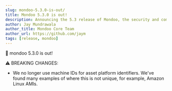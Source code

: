 ```yaml
---
slug: mondoo-5.3.0-is-out/
title: Mondoo 5.3.0 is out!
description: Announcing the 5.3 release of Mondoo, the security and compliance platform that prioritizes risks that matter most in your infrastructure.
author: Jay Mundrawala
author_title: Mondoo Core Team
author_url: https://github.com/jaym
tags: [release, mondoo]
---
```


🥳 mondoo 5.3.0 is out!

⚠️ BREAKING CHANGES:

- We no longer use machine IDs for asset platform identifiers. We've found many examples of
  where this is not unique, for example, Amazon Linux AMIs.
